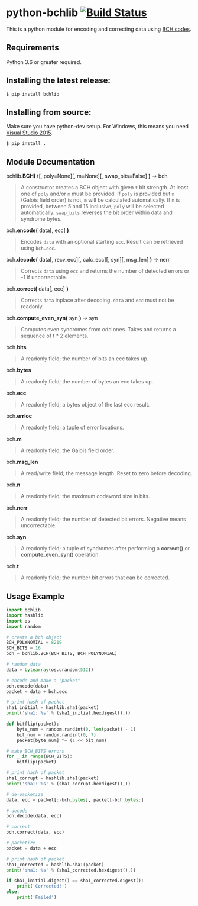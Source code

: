 python-bchlib [![Build Status](https://travis-ci.com/jkent/python-bchlib.svg?branch=master)](https://travis-ci.com/jkent/python-bchlib)
=============

This is a python module for encoding and correcting data using [BCH codes](https://en.wikipedia.org/wiki/BCH_code).

## Requirements
  Python 3.6 or greater required.

## Installing the latest release:
    $ pip install bchlib

## Installing from source:
  Make sure you have python-dev setup.  For Windows, this means you need [Visual Studio 2015](https://stackoverflow.com/a/44290942/6844002).

    $ pip install .

## Module Documentation
bchlib.__BCH(__ t[, poly=None][, m=None][, swap_bits=False] __)__ → bch
> A constructor creates a BCH object with given `t` bit strength. At least one of `poly` and/or `m` must be provided. If `poly` is provided but `m` (Galois field order) is not, `m` will be calculated automatically.  If `m` is provided, between 5 and 15 inclusive, `poly` will be selected automatically.  `swap_bits` reverses the bit order within data and syndrome bytes.

bch.__encode(__ data[, ecc] __)__
> Encodes `data` with an optional starting `ecc`.  Result can be retrieved using `bch.ecc`.

bch.__decode(__ data[, recv_ecc][, calc_ecc][, syn][, msg_len] __)__ → nerr
> Corrects `data` using `ecc` and returns the number of detected errors or -1 if uncorrectable.

bch.__correct(__ data[, ecc] __)__
> Corrects `data` inplace after decoding. `data` and `ecc` must not be readonly.

bch.__compute_even_syn(__ syn __)__ → syn
> Computes even syndromes from odd ones. Takes and returns a sequence of t * 2 elements.

bch.__bits__
> A readonly field; the number of bits an ecc takes up.

bch.__bytes__
> A readonly field; the number of bytes an ecc takes up.

bch.__ecc__
> A readonly field; a bytes object of the last ecc result.

bch.__errloc__
> A readonly field; a tuple of error locations.

bch.__m__
> A readonly field; the Galois field order.

bch.__msg_len__
> A read/write field; the message length.  Reset to zero before decoding.

bch.__n__
> A readonly field; the maximum codeword size in bits.

bch.__nerr__
> A readonly field; the number of detected bit errors.  Negative means uncorrectable.

bch.__syn__
> A readonly field; a tuple of syndromes after performing a __correct()__ or __compute_even_syn()__ operation.

bch.__t__
> A readonly field; the number bit errors that can be corrected.

## Usage Example

```python
import bchlib
import hashlib
import os
import random

# create a bch object
BCH_POLYNOMIAL = 8219
BCH_BITS = 16
bch = bchlib.BCH(BCH_BITS, BCH_POLYNOMIAL)

# random data
data = bytearray(os.urandom(512))

# encode and make a "packet"
bch.encode(data)
packet = data + bch.ecc

# print hash of packet
sha1_initial = hashlib.sha1(packet)
print('sha1: %s' % (sha1_initial.hexdigest(),))

def bitflip(packet):
    byte_num = random.randint(0, len(packet) - 1)
    bit_num = random.randint(0, 7)
    packet[byte_num] ^= (1 << bit_num)

# make BCH_BITS errors
for _ in range(BCH_BITS):
    bitflip(packet)

# print hash of packet
sha1_corrupt = hashlib.sha1(packet)
print('sha1: %s' % (sha1_corrupt.hexdigest(),))

# de-packetize
data, ecc = packet[:-bch.bytes], packet[-bch.bytes:]

# decode
bch.decode(data, ecc)

# correct
bch.correct(data, ecc)

# packetize
packet = data + ecc

# print hash of packet
sha1_corrected = hashlib.sha1(packet)
print('sha1: %s' % (sha1_corrected.hexdigest(),))

if sha1_initial.digest() == sha1_corrected.digest():
    print('Corrected!')
else:
    print('Failed')
```
